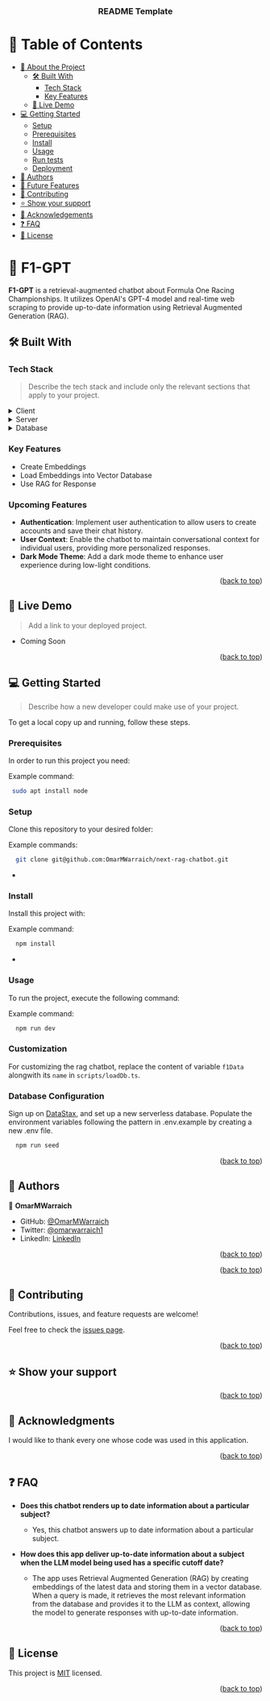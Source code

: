 <a name="readme-top"></a>

<!--
HOW TO USE:
This is an example of how you may give instructions on setting up your project locally.

Modify this file to match your project and remove sections that don't apply.

REQUIRED SECTIONS:
- Table of Contents
- About the Project
  - Built With
  - Live Demo
- Getting Started
- Authors
- Future Features
- Contributing
- Show your support
- Acknowledgements
- License

After you're finished please remove all the comments and instructions!
-->

<div align="center">

  <h3><b>README Template</b></h3>

</div>

<!-- TABLE OF CONTENTS -->

# 📗 Table of Contents

- [📖 About the Project](#about-project)
  - [🛠 Built With](#built-with)
    - [Tech Stack](#tech-stack)
    - [Key Features](#key-features)
  - [🚀 Live Demo](#live-demo)
- [💻 Getting Started](#getting-started)
  - [Setup](#setup)
  - [Prerequisites](#prerequisites)
  - [Install](#install)
  - [Usage](#usage)
  - [Run tests](#run-tests)
  - [Deployment](#triangular_flag_on_post-deployment)
- [👥 Authors](#authors)
- [🔭 Future Features](#future-features)
- [🤝 Contributing](#contributing)
- [⭐️ Show your support](#support)
- [🙏 Acknowledgements](#acknowledgements)
- [❓ FAQ](#faq)
- [📝 License](#license)

<!-- PROJECT DESCRIPTION -->

# 📖 **F1-GPT** <a name="about-project"></a>

**F1-GPT** is a retrieval-augmented chatbot about Formula One Racing Championships. It utilizes OpenAI's GPT-4 model and real-time web scraping to provide up-to-date information using Retrieval Augmented Generation (RAG).

## 🛠 Built With <a name="built-with"></a>

### Tech Stack <a name="tech-stack"></a>

> Describe the tech stack and include only the relevant sections that apply to your project.

<details>
  <summary>Client</summary>
  <ul>
    <li><a href="https://nextjs.org/">Nextjs</a></li>
  </ul>
</details>

<details>
  <summary>Server</summary>
  <ul>
    <li><a href="https://nextjs.org/">Nextjs</a></li>
  </ul>
</details>

<details>
<summary>Database</summary>
  <ul>
    <li><a href="https://www.datastax.com/">DataStax</a></li>
  </ul>
</details>

<!-- Features -->

### Key Features <a name="key-features"></a>

- Create Embeddings
- Load Embeddings into Vector Database
- Use RAG for Response

### Upcoming Features <a name="upcoming-features"></a>

- **Authentication**: Implement user authentication to allow users to create accounts and save their chat history.
- **User Context**: Enable the chatbot to maintain conversational context for individual users, providing more personalized responses.
- **Dark Mode Theme**: Add a dark mode theme to enhance user experience during low-light conditions.

<p align="right">(<a href="#readme-top">back to top</a>)</p>

<!-- LIVE DEMO -->

## 🚀 Live Demo <a name="live-demo"></a>

> Add a link to your deployed project.

- Coming Soon

<p align="right">(<a href="#readme-top">back to top</a>)</p>

<!-- GETTING STARTED -->

## 💻 Getting Started <a name="getting-started"></a>

> Describe how a new developer could make use of your project.

To get a local copy up and running, follow these steps.

### Prerequisites

In order to run this project you need:

Example command:

```sh
 sudo apt install node
```

### Setup

Clone this repository to your desired folder:

Example commands:

```sh
  git clone git@github.com:OmarMWarraich/next-rag-chatbot.git
```

-

### Install

Install this project with:

Example command:

```sh
  npm install
```

-

### Usage

To run the project, execute the following command:

Example command:

```sh
  npm run dev
```

### Customization

For customizing the rag chatbot, replace the content of variable `f1Data` alongwith its `name` in `scripts/loadDb.ts`.

### Database Configuration

Sign up on [DataStax](https://www.datastax.com/), and set up a new serverless database. Populate the environment variables following the pattern in .env.example by creating a new .env file.

```sh
  npm run seed
```

<p align="right">(<a href="#readme-top">back to top</a>)</p>

<!-- AUTHORS -->

## 👥 Authors <a name="authors"></a>

👤 **OmarMWarraich**

- GitHub: [@OmarMWarraich](https://github.com/OmarMWarraich)
- Twitter: [@omarwarraich1](https://twitter.com/omarwarraich1)
- LinkedIn: [LinkedIn](https://linkedin.com/in/o-va)

<p align="right">(<a href="#readme-top">back to top</a>)</p>

<p align="right">(<a href="#readme-top">back to top</a>)</p>

<!-- CONTRIBUTING -->

## 🤝 Contributing <a name="contributing"></a>

Contributions, issues, and feature requests are welcome!

Feel free to check the [issues page](../../issues/).

<p align="right">(<a href="#readme-top">back to top</a>)</p>

<!-- SUPPORT -->

## ⭐️ Show your support <a name="support"></a>

<p align="right">(<a href="#readme-top">back to top</a>)</p>

<!-- ACKNOWLEDGEMENTS -->

## 🙏 Acknowledgments <a name="acknowledgements"></a>

I would like to thank every one whose code was used in this application.

<p align="right">(<a href="#readme-top">back to top</a>)</p>

<!-- FAQ (optional) -->

## ❓ FAQ <a name="faq"></a>

- **Does this chatbot renders up to date information about a particular subject?**

  - Yes, this chatbot answers up to date information about a particular subject.

- **How does this app deliver up-to-date information about a subject when the LLM model being used has a specific cutoff date?**

  - The app uses Retrieval Augmented Generation (RAG) by creating embeddings of the latest data and storing them in a vector database. When a query is made, it retrieves the most relevant information from the database and provides it to the LLM as context, allowing the model to generate responses with up-to-date information.

<p align="right">(<a href="#readme-top">back to top</a>)</p>

<!-- LICENSE -->

## 📝 License <a name="license"></a>

This project is [MIT](./MIT) licensed.

<p align="right">(<a href="#readme-top">back to top</a>)</p>
